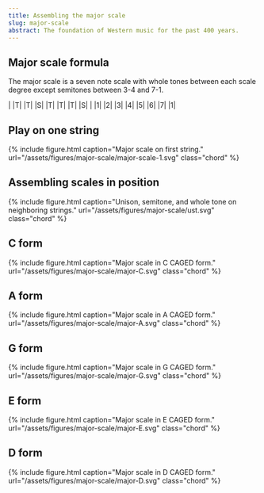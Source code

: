 ```yaml
---
title: Assembling the major scale
slug: major-scale
abstract: The foundation of Western music for the past 400 years. 
---
```


## Major scale formula

The major scale is a seven note scale with whole tones between each scale degree 
except semitones between 3-4 and 7-1. 

<div class="table-wrapper" markdown="block">

| |T| |T| |S| |T| |T| |T| |S| |
|1| |2| |3| |4| |5| |6| |7| |1|

</div>

## Play on one string

{% include figure.html
    caption="Major scale on first string."
    url="/assets/figures/major-scale/major-scale-1.svg"
    class="chord"
%}

## Assembling scales in position

{% include figure.html
    caption="Unison, semitone, and whole tone on neighboring strings."
    url="/assets/figures/major-scale/ust.svg"
    class="chord"
%}

## C form

{% include figure.html
    caption="Major scale in C CAGED form."
    url="/assets/figures/major-scale/major-C.svg"
    class="chord"
%}

## A form

{% include figure.html
    caption="Major scale in A CAGED form."
    url="/assets/figures/major-scale/major-A.svg"
    class="chord"
%}

## G form

{% include figure.html
    caption="Major scale in G CAGED form."
    url="/assets/figures/major-scale/major-G.svg"
    class="chord"
%}

## E form

{% include figure.html
    caption="Major scale in E CAGED form."
    url="/assets/figures/major-scale/major-E.svg"
    class="chord"
%}

## D form

{% include figure.html
    caption="Major scale in D CAGED form."
    url="/assets/figures/major-scale/major-D.svg"
    class="chord"
%}
